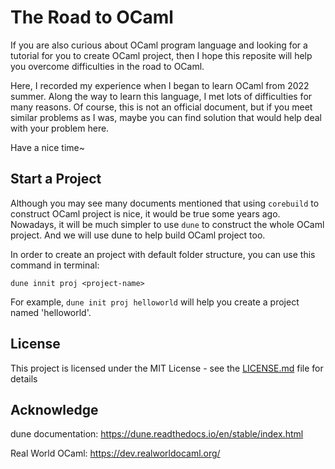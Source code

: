 # The Road to OCaml

If you are also curious about OCaml program language and looking for a tutorial for you to create OCaml project, then I hope this reposite will help you overcome difficulties in the road to OCaml. 

Here, I recorded my experience when I began to learn OCaml from 2022 summer. Along the way to learn this language, I met lots of difficulties for many reasons. Of course, this is not an official document, but if you meet similar problems as I was, maybe you can find solution that would help deal with your problem here. 

Have a nice time~

## Start a Project

Although you may see many documents mentioned that using `corebuild` to construct OCaml project is nice, it would be true some years ago. Nowadays, it will be much simpler to use `dune` to construct the whole OCaml project. And we will use dune to help build OCaml project too.

In order to create an project with default folder structure, you can use this command in terminal:

~~~shell
dune innit proj <project-name>
~~~

For example, `dune init proj helloworld` will help you create a project named 'helloworld'.

## License

This project is licensed under the MIT License - see the [LICENSE.md](LICENSE.md) file for details

## Acknowledge

dune documentation: https://dune.readthedocs.io/en/stable/index.html

Real World OCaml: https://dev.realworldocaml.org/
